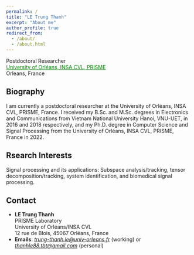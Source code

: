 ```yaml
---
permalink: /
title: "LE Trung Thanh"
excerpt: "About me"
author_profile: true
redirect_from: 
  - /about/
  - /about.html
---
```


Postdoctoral Researcher<br> 
<a href="https://www.univ-orleans.fr/fr/prisme/presentation/le-labo" style="color: green; text-decoration: underline;"> University of Orléans, INSA CVL, PRISME</a>
<br> 
Orleans, France


Biography
-----
I am currently a postdoctoral researcher at the University of Orléans, INSA CVL, PRISME, France. I received my B.Sc. and M.Sc. degrees in Electronics and Communications from Vietnam National University Hanoi, VNU-UET, in 2016 and 2018 respectively, and my Ph.D. degree in Computer Science and Signal Processing from the University of Orléans, INSA CVL, PRISME, France in 2022. 


Rsearch Interests 
-----
Signal processing and its applications: Subspace analysis/tracking, tensor decomposition/tracking, system identification, and biomedical signal processing.


Contact
-----

* **LE Trung Thanh** \
PRISME Laboratory \
University of Orléans/INSA CVL \
12 rue de Blois, 45067 Orléans, France 
* **Emails**: *trung-thanh.le@univ-orleans.fr* (working)  or  *thanhle88.tbt@gmail.com* (personal)


